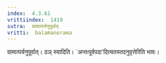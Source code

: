```yaml
---
index:  4.3.61
vrittiindex:  1419
sutra:  ग्रामात्पर्यनुपूर्वात्
vritti:  balamanorama 
---
```


ग्रामात्पर्यनुपूर्वात्। ठञ् स्यादिति। `अन्तःपूर्वपदा'दित्यतस्तदनुवृत्तेरिति भावः। 

